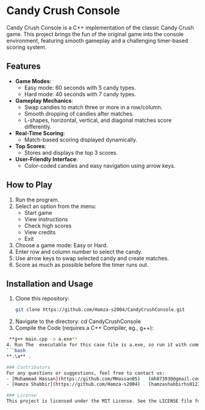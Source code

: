 # Candy Crush Console

Candy Crush Console is a C++ implementation of the classic Candy Crush game. This project brings the fun of the original game into the console environment, featuring smooth gameplay and a challenging timer-based scoring system.

## Features

- **Game Modes**:
  - Easy mode: 60 seconds with 5 candy types.
  - Hard mode: 40 seconds with 7 candy types.
- **Gameplay Mechanics**:
  - Swap candies to match three or more in a row/column.
  - Smooth dropping of candies after matches.
  - L-shapes, horizontal, vertical, and diagonal matches score differently.
- **Real-Time Scoring**:
  - Match-based scoring displayed dynamically.
- **Top Scores**:
  - Stores and displays the top 3 scores.
- **User-Friendly Interface**:
  - Color-coded candies and easy navigation using arrow keys.
  
## How to Play

1. Run the program.
2. Select an option from the menu:
   - Start game
   - View instructions
   - Check high scores
   - View credits
   - Exit
3. Choose a game mode: Easy or Hard.
4. Enter row and column number to select the candy.
5. Use arrow keys to swap selected candy and create matches.
6. Score as much as possible before the timer runs out.

## Installation and Usage

1. Clone this repository:
   ```bash
   git clone https://github.com/Hamza-s2004/CandyCrushConsole.git
2. Navigate to the directory:
   cd CandyCrushConsole
3. Compile the Code (requires a C++ Compiler, eg., g++):
  ```bash
   **g++ main.cpp -o a.exe**
4. Run The  executable for this case file is a.exe, so run it with command 
  ```bash
  **.\a** .

### Contributors
For any questions or suggestions, feel free to contact us:
- [Muhammad Hassan](https://github.com/MHassan05)   (mh873030@gmail.com)
- [Hamza Shabbir](https://github.com/Hamza-s2004)   (hamzashabbirhs0123@gmail.com)

### License
This project is licensed under the MIT License. See the LICENSE file for details.